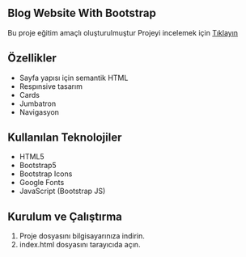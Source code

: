 ##  Blog Website With Bootstrap
Bu proje eğitim amaçlı oluşturulmuştur
Projeyi incelemek için [Tıklayın]()

## Özellikler
* Sayfa yapısı için semantik HTML 
* Respınsive tasarım
* Cards
* Jumbatron
* Navigasyon

## Kullanılan Teknolojiler
- HTML5
- Bootstrap5
- Bootstrap Icons
- Google Fonts
- JavaScript (Bootstrap JS)
  


## Kurulum ve Çalıştırma
1. Proje dosyasını bilgisayarınıza indirin.
2. index.html dosyasını tarayıcıda açın.
